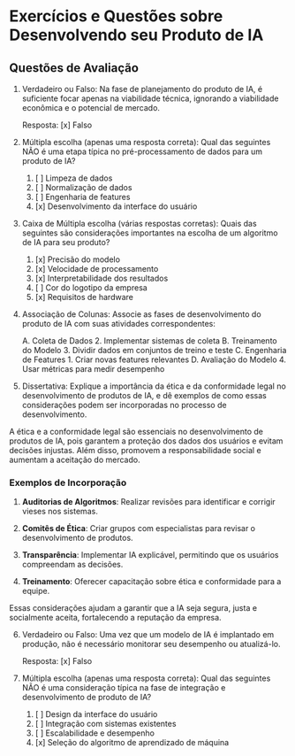 
# Exercícios e Questões sobre Desenvolvendo seu Produto de IA

## Questões de Avaliação

1. Verdadeiro ou Falso: Na fase de planejamento do produto de IA, é suficiente focar apenas na viabilidade técnica, ignorando a viabilidade econômica e o potencial de mercado.

   Resposta: [x] Falso

2. Múltipla escolha (apenas uma resposta correta): Qual das seguintes NÃO é uma etapa típica no pré-processamento de dados para um produto de IA?

   1. [ ] Limpeza de dados
   2. [ ] Normalização de dados
   3. [ ] Engenharia de features
   4. [x] Desenvolvimento da interface do usuário

3. Caixa de Múltipla escolha (várias respostas corretas): Quais das seguintes são considerações importantes na escolha de um algoritmo de IA para seu produto?

   1. [x] Precisão do modelo
   2. [x] Velocidade de processamento
   3. [x] Interpretabilidade dos resultados
   4. [ ] Cor do logotipo da empresa
   5. [x] Requisitos de hardware

4. Associação de Colunas: Associe as fases de desenvolvimento do produto de IA com suas atividades correspondentes:

   A. Coleta de Dados         2. Implementar sistemas de coleta
   B. Treinamento do Modelo   3. Dividir dados em conjuntos de treino e teste
   C. Engenharia de Features  1. Criar novas features relevantes
   D. Avaliação do Modelo     4. Usar métricas para medir desempenho

5. Dissertativa: Explique a importância da ética e da conformidade legal no desenvolvimento de produtos de IA, e dê exemplos de como essas considerações podem ser incorporadas no processo de desenvolvimento.


A ética e a conformidade legal são essenciais no desenvolvimento de produtos de IA, pois garantem a proteção dos dados dos usuários e evitam decisões injustas. Além disso, promovem a responsabilidade social e aumentam a aceitação do mercado.

### Exemplos de Incorporação

1. **Auditorias de Algoritmos**: Realizar revisões para identificar e corrigir vieses nos sistemas.
  
2. **Comitês de Ética**: Criar grupos com especialistas para revisar o desenvolvimento de produtos.

3. **Transparência**: Implementar IA explicável, permitindo que os usuários compreendam as decisões.

4. **Treinamento**: Oferecer capacitação sobre ética e conformidade para a equipe.

Essas considerações ajudam a garantir que a IA seja segura, justa e socialmente aceita, fortalecendo a reputação da empresa.


6. Verdadeiro ou Falso: Uma vez que um modelo de IA é implantado em produção, não é necessário monitorar seu desempenho ou atualizá-lo.

   Resposta: [x] Falso

7. Múltipla escolha (apenas uma resposta correta): Qual das seguintes NÃO é uma consideração típica na fase de integração e desenvolvimento de produto de IA?

   1. [ ] Design da interface do usuário
   2. [ ] Integração com sistemas existentes
   3. [ ] Escalabilidade e desempenho
   4. [x] Seleção do algoritmo de aprendizado de máquina


